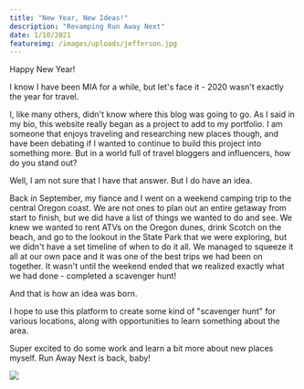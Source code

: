```yaml
---
title: "New Year, New Ideas!"
description: "Revamping Run Away Next"
date: 1/10/2021
featureimg: /images/uploads/jefferson.jpg
---
```

Happy New Year!

I know I have been MIA for a while, but let's face it - 2020 wasn't exactly the year for travel. 

I, like many others, didn't know where this blog was going to go. As I said in my bio, this website really began as a project to add to my portfolio. I am someone that enjoys traveling and researching new places though, and have been debating if I wanted to continue to build this project into something more. But in a world full of travel bloggers and influencers, how do you stand out?

Well, I am not sure that I have that answer. But I do have an idea.

Back in September, my fiance and I went on a weekend camping trip to the central Oregon coast. We are not ones to plan out an entire getaway from start to finish, but we did have a list of things we wanted to do and see. We knew we wanted to rent ATVs on the Oregon dunes, drink Scotch on the beach, and go to the lookout in the State Park that we were exploring, but we didn't have a set timeline of when to do it all. We managed to squeeze it all at our own pace and it was one of the best trips we had been on together. It wasn't until the weekend ended that we realized exactly what we had done - completed a scavenger hunt!

And that is how an idea was born. 

I hope to use this platform to create some kind of "scavenger hunt" for various locations, along with opportunities to learn something about the area. 

Super excited to do some work and learn a bit more about new places myself. Run Away Next is back, baby!


<img src=/images/uploads/next.jpg />